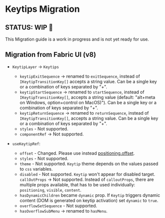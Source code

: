 # Keytips Migration

## STATUS: WIP 🚧

This Migration guide is a work in progress and is not yet ready for use.

## Migration from Fabric UI (v8)

- `KeytipLayer` -> `Keytips`

  - `keytipExitSequence` -> renamed to `exitSequence`, instead of `IKeytipTransitionKey[]`
    accepts a string value. Can be a single key or a combination of keys separated by "+".
  - `keytipStartSequence` -> renamed to `startSequence`, instead of `IKeytipTransitionKey[]`,
    accepts a string value (default: "alt+meta on Windows, option+control on MacOS)"). Can be a single key or a combination of keys separated by "+".
  - `keytipReturnSequence` -> renamed to `returnSequence`, instead of `IKeytipTransitionKey[]`,
    accepts a string value. Can be a single key or a combination of keys separated by "+".
  - `styles` - Not supported.
  - `componentRef` -> Not supported.

- `useKeytipRef`:
  - `offset` - Changed. Please use instead [positioning.offset](https://react.fluentui.dev/?path=/docs/concepts-developer-positioning-components--docs#offset-value).
  - `styles` - Not supported.
  - `theme` - Not supported. `Keytip` theme depends on the values passed to `css` variables.
  - `disabled` - Not supported. `Keytip` won't appear for disabled target.
    `callOutProps` -> Not supported. Instead of `calloutProps`, there are multiple props available, that has to be used individually: `positioning`, `visible`, `content`.
  - `hasDynamicChildren` became `dynamic` prop. If `Keytip` triggers dynamic content (DOM is generated on keytip activation) set `dynamic` to `true`.
  - `overflowSetSequence` - Not supported.
  - `hasOverflowSubMenu` -> renamed to `hasMenu`.
